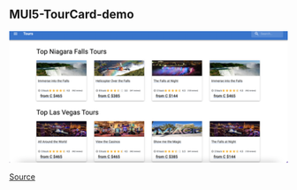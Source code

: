 ##  MUI5-TourCard-demo

![example](/public/example.png)

[Source](https://www.youtube.com/watch?v=o1chMISeTC0)